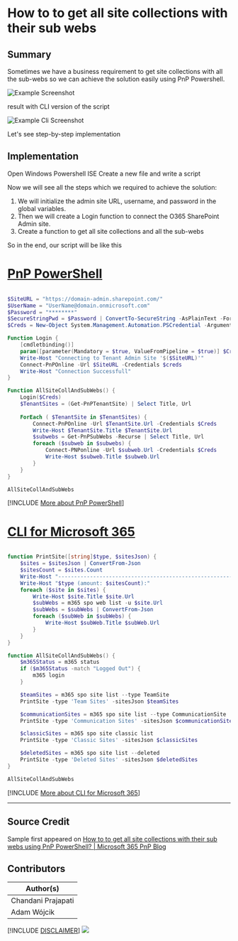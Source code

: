 

# How to to get all site collections with their sub webs

## Summary

Sometimes we have a business requirement to get site collections with all the sub-webs so we can achieve the solution easily using PnP Powershell.

![Example Screenshot](assets/example.png)

result with CLI version of the script

![Example Cli Screenshot](assets/example_cli.png)

Let's see step-by-step implementation

## Implementation

Open Windows Powershell ISE
Create a new file and write a script

Now we will see all the steps which we required to achieve the solution:

1. We will initialize the admin site URL, username, and password in the global variables.
2. Then we will create a Login function to connect the O365 SharePoint Admin site.
3. Create a function to get all site collections and all the sub-webs

So in the end, our script will be like this

# [PnP PowerShell](#tab/pnpps)

```powershell

$SiteURL = "https://domain-admin.sharepoint.com/"
$UserName = "UserName@domain.onmicrosoft.com"
$Password = "********"
$SecureStringPwd = $Password | ConvertTo-SecureString -AsPlainText -Force 
$Creds = New-Object System.Management.Automation.PSCredential -ArgumentList $UserName, $SecureStringPwd

Function Login {
    [cmdletbinding()]
    param([parameter(Mandatory = $true, ValueFromPipeline = $true)] $Creds)
    Write-Host "Connecting to Tenant Admin Site '$($SiteURL)'" 
    Connect-PnPOnline -Url $SiteURL -Credentials $creds
    Write-Host "Connection Successfull"
}

Function AllSiteCollAndSubWebs() {
    Login($Creds)
    $TenantSites = (Get-PnPTenantSite) | Select Title, Url       
       
    ForEach ( $TenantSite in $TenantSites) { 
        Connect-PnPOnline -Url $TenantSite.Url -Credentials $Creds
        Write-Host $TenantSite.Title $TenantSite.Url
        $subwebs = Get-PnPSubWebs -Recurse | Select Title, Url
        foreach ($subweb in $subwebs) { 
            Connect-PNPonline -Url $subweb.Url -Credentials $Creds
            Write-Host $subweb.Title $subweb.Url 
        }  
    }
}

AllSiteCollAndSubWebs

```
[!INCLUDE [More about PnP PowerShell](../../docfx/includes/MORE-PNPPS.md)]

# [CLI for Microsoft 365](#tab/cli-m365-ps)
```powershell

function PrintSite([string]$type, $sitesJson) {
    $sites = $sitesJson | ConvertFrom-Json
    $sitesCount = $sites.Count
    Write-Host "--------------------------------------------------------------------"
    Write-Host "$type (amount: $sitesCount):"
    foreach ($site in $sites) {
        Write-Host $site.Title $site.Url    
        $subWebs = m365 spo web list -u $site.Url
        $subWebs = $subWebs | ConvertFrom-Json
        foreach ($subWeb in $subWebs) {
            Write-Host $subWeb.Title $subWeb.Url
        }
    }
}

function AllSiteCollAndSubWebs() {
    $m365Status = m365 status
    if ($m365Status -match "Logged Out") {
        m365 login
    }

    $teamSites = m365 spo site list --type TeamSite
    PrintSite -type 'Team Sites' -sitesJson $teamSites

    $communicationSites = m365 spo site list --type CommunicationSite
    PrintSite -type 'Communication Sites' -sitesJson $communicationSites

    $classicSites = m365 spo site classic list
    PrintSite -type 'Classic Sites' -sitesJson $classicSites

    $deletedSites = m365 spo site list --deleted
    PrintSite -type 'Deleted Sites' -sitesJson $deletedSites
}

AllSiteCollAndSubWebs

```
[!INCLUDE [More about CLI for Microsoft 365](../../docfx/includes/MORE-CLIM365.md)]
***

## Source Credit

Sample first appeared on [How to to get all site collections with their sub webs using PnP PowerShell? | Microsoft 365 PnP Blog](https://techcommunity.microsoft.com/t5/microsoft-365-pnp-blog/how-to-to-get-all-site-collections-with-their-sub-webs-using-pnp/ba-p/2322131)

## Contributors

| Author(s) |
|-----------|
| Chandani Prajapati |
| Adam Wójcik |

[!INCLUDE [DISCLAIMER](../../docfx/includes/DISCLAIMER.md)]
<img src="https://m365-visitor-stats.azurewebsites.net/script-samples/scripts/get-all-site-collections-subwebs" aria-hidden="true" />
